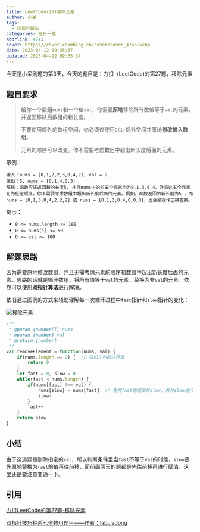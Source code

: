 ```yaml
---
title: LeetCode(27)移除元素
author: 小呆
tags:
  - 双指针算法
categories: 每日一题
abbrlink: 4743
cover: https://cover.xdxmblog.cn/cover/cover_4743.webp
date: 2023-04-12 09:35:37
updated: 2023-04-12 09:35:37
---
```


今天是小呆刷题的第3天，今天的题目是：力扣（LeetCode)的第27题，移除元素

## 题目要求

> 给你一个数组`nums`和一个值`val`，你需要**原地**移除所有数值等于`val`的元素，并返回移除后数组的新长度。
>
> 不要使用额外的数组空间，你必须仅使用`O(1)`额外空间并原地**修改输入数组**。
>
> 元素的顺序可以改变。你不需要考虑数组中超出新长度后面的元素。
>

<!--more-->

示例：

```
输入：nums = [0,1,2,2,3,0,4,2], val = 2
输出：5, nums = [0,1,4,0,3]
解释：函数应该返回新的长度5, 并且nums中的前五个元素均为0,1,3,0,4。注意这五个元素可为任意顺序。你不需要考虑数组中超出新长度后面的元素。例如，函数返回的新长度为5 ，而 nums = [0,1,3,0,4,2,2,2] 或 nums = [0,1,3,0,4,0,0,0]，也会被视作正确答案。
```

提示：

- `0 <= nums.length <= 100`
- `0 <= nums[i] <= 50`
- `0 <= val <= 100`

## 解题思路

因为需要原地修改数组，并且无需考虑元素的顺序和数组中超出新长度后面的元素。思路的话就是循环数组，将所有值等于`val`的元素，替换为非`val`的元素。依然可以使用**双指针算法**进行解决。

依旧通过图例的方式来辅助理解每一次循环过程中`fast`指针和`slow`指针的变化：

![移除元素](//img.xdxmblog.cn/images/image-202304120001.gif)

```javascript
/**
 * @param {number[]} nums
 * @param {number} val
 * @return {number}
 */
var removeElement = function(nums, val) {
    if(nums.length == 0) {  // 依旧先判断边界值
        return 0
    }
    let fast = 0, slow = 0
    while(fast < nums.length) {
        if(nums[fast] !== val) {
            nums[slow] = nums[fast]  // 先将fast的值赋给slow，再对slow进行移位
            slow+
        }
        fast++
    }
    return slow
}
```

## 小结

由于这道题是删除指定的`val`，所以判断条件里当`fast`不等于`val`的时候，`slow`要先原地替换为`fast`的值再往前移，而前面两天的题都是先往前移再进行赋值。这里还是要注意变通一下。

## 引用

[力扣LeetCode的第27题-移除元素](https://leetcode.cn/problems/remove-element)

[双指针技巧秒杀七道数组题目——作者：labuladong](https://labuladong.gitee.io/algo/di-yi-zhan-da78c/shou-ba-sh-48c1d/shuang-zhi-fa4bd/)
